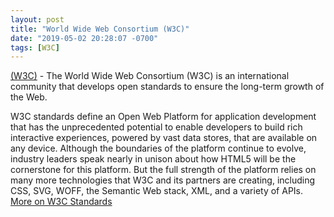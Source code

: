 ```yaml
---
layout: post
title: "World Wide Web Consortium (W3C)"
date: "2019-05-02 20:28:07 -0700"
tags: [W3C]
---
```


[(W3C)](https://www.w3.org/) - The World Wide Web Consortium (W3C) is an international community that develops open standards to ensure the long-term growth of the Web.

W3C standards define an Open Web Platform for application development that has the unprecedented potential to enable developers to build rich interactive experiences, powered by vast data stores, that are available on any device. Although the boundaries of the platform continue to evolve, industry leaders speak nearly in unison about how HTML5 will be the cornerstone for this platform. But the full strength of the platform relies on many more technologies that W3C and its partners are creating, including CSS, SVG, WOFF, the Semantic Web stack, XML, and a variety of APIs. [More on W3C Standards](https://www.w3.org/standards/)
